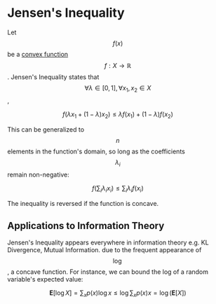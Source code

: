 # Jensen's Inequality

Let $$f(x)$$ be a [convex function](../analysis_convex.md) $$f: X \rightarrow \mathbb{R}$$.
Jensen's Inequality states that $$\forall \lambda \in [0, 1], \forall x_1, x_2 \in X$$,

$$f(\lambda x_1 + (1 - \lambda) x_2) \leq  \lambda f( x_1) + (1 - \lambda) f(x_2) $$

This can be generalized to $$n$$ elements in the function's domain, so long as the coefficients
$$\lambda_i$$ remain non-negative:

$$f(\sum_i \lambda_i x_i) \leq \sum_i \lambda_i f( x_i) $$

The inequality is reversed if the function is concave.

## Applications to Information Theory

Jensen's Inequality appears everywhere in information theory e.g. KL Divergence, Mutual Information.
due to the frequent appearance of $$\log$$, a concave function. For instance, we can bound the log 
of a random variable's expected value:

$$\mathbf{E}[\log X] = \sum_x p(x) \log x \leq \log \sum_x p(x) x = \log (\mathbf{E}[X])$$